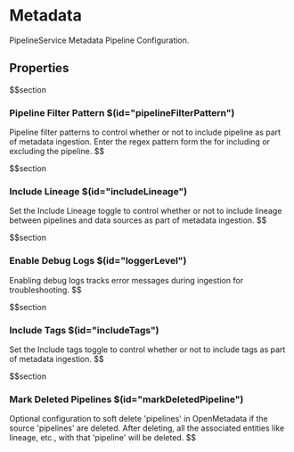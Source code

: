 # Metadata

PipelineService Metadata Pipeline Configuration.

## Properties

$$section

### Pipeline Filter Pattern $(id="pipelineFilterPattern")

Pipeline filter patterns to control whether or not to include pipeline as part of metadata ingestion. Enter the regex pattern form the for including or excluding the pipeline.
$$

$$section
### Include Lineage $(id="includeLineage")

Set the Include Lineage toggle to control whether or not to include lineage between pipelines and data sources as part of metadata ingestion.
$$

$$section
### Enable Debug Logs $(id="loggerLevel")

Enabling debug logs tracks error messages during ingestion for troubleshooting.
$$

$$section
### Include Tags  $(id="includeTags")

Set the Include tags toggle to control whether or not to include tags as part of metadata ingestion.
$$

$$section
### Mark Deleted Pipelines $(id="markDeletedPipeline")

Optional configuration to soft delete 'pipelines' in OpenMetadata if the source 'pipelines' are deleted. After deleting, all the associated entities like lineage, etc., with that 'pipeline' will be deleted.
$$